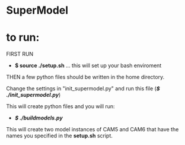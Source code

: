 # SuperModel


# to run: 


FIRST RUN

- **$ source ./setup.sh** ... this will set up your bash enviroment

THEN a few python files should be written in the home directory. 

Change the settings in "init_supermodel.py" and run this file (***$ ./init_supermodel.py***)

This will create python files and you will run:

- ***$ ./buildmodels.py***

This will create two model instances of CAM5 and CAM6 that have the names you specified in the **setup.sh** script. 
